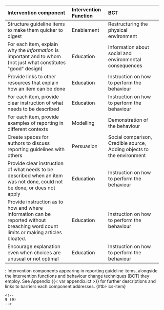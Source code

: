 | Intervention component                                                                                                              | Intervention Function | BCT                                                                   |
|:--------------------------------|:-----------------|:--------------------|
| Structure guideline items to make them quicker to digest                                                                            | Enablement            | Restructuring the physical environment                                |
| For each item, explain why the *information* is important and to whom (not just what constitutes "good" design)                     | Education             | Information about social and environmental consequences               |
| Provide links to other resources that explain how an item can be done                                                               | Education             | Instruction on how to perform the behaviour                           |
| For each item, provide clear instruction of what needs to be described                                                              | Education             | Instruction on how to perform the behaviour                           |
| For each item, provide examples of reporting in different contexts                                                                  | Modelling             | Demonstration of the behaviour                                        |
| Create spaces for authors to discuss reporting guidelines with others                                                               | Persuasion            | Social comparison, Credible source, Adding objects to the environment |
| Provide clear instruction of what needs to be described when an item was not done, could not be done, or does not apply             | Education             | Instruction on how to perform the behaviour                           |
| Provide instruction as to how and where information can be reported without breaching word count limits or making articles bloated. | Education             | Instruction on how to perform the behaviour                           |
| Encourage explanation even when choices are unusual or not optimal                                                                  | Education             | Instruction on how to perform the behaviour                           |

: Intervention components appearing in reporting guideline items, alongside the intervention functions and behaviour change techniques (BCT) they employ. See Appendix {{< var appendix.ict >}} for further descriptions and links to barriers each component addresses. {#tbl-ics-item}

```{=html}
<!--
9 (9)
-->
```
<!-- | Provide examples of concise reporting                                                                                               | Modelling             | Demonstration of the behaviour                                         | -->

<!-- | Provide examples of reporting "imperfect" items                                                                                     | Modelling             | Demonstration of the behaviour                                         | -->